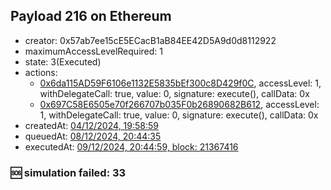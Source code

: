 ## Payload 216 on Ethereum

- creator: 0x57ab7ee15cE5ECacB1aB84EE42D5A9d0d8112922
- maximumAccessLevelRequired: 1
- state: 3(Executed)
- actions:
  - [0x6da115AD59F6106e1132E5835bEf300c8D429f0C](https://etherscan.io/tx/0x6da115AD59F6106e1132E5835bEf300c8D429f0C), accessLevel: 1, withDelegateCall: true, value: 0, signature: execute(), callData: 0x
  - [0x697C58E6505e70f266707b035F0b26890682B612](https://etherscan.io/tx/0x697C58E6505e70f266707b035F0b26890682B612), accessLevel: 1, withDelegateCall: true, value: 0, signature: execute(), callData: 0x
- createdAt: [04/12/2024, 19:58:59](https://etherscan.io/tx/0xace36e99833578be553e285888540f3843e0bdf80a4107556f6a145550a6662c)
- queuedAt: [08/12/2024, 20:44:35](https://etherscan.io/tx/0x7ed981c8287a970c607e6eec195832caac964adf589544b608af055ef24de395)
- executedAt: [09/12/2024, 20:44:59, block: 21367416](https://etherscan.io/tx/0xe369b7084bed2924325cb95c89cd6fb37d2a8a7fcf21178ff3424ebe2a38c0cc)

### :sos: simulation failed: 33

